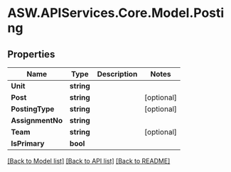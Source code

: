 # ASW.APIServices.Core.Model.Posting
## Properties

Name | Type | Description | Notes
------------ | ------------- | ------------- | -------------
**Unit** | **string** |  | 
**Post** | **string** |  | [optional] 
**PostingType** | **string** |  | [optional] 
**AssignmentNo** | **string** |  | 
**Team** | **string** |  | [optional] 
**IsPrimary** | **bool** |  | 

[[Back to Model list]](../README.md#documentation-for-models) [[Back to API list]](../README.md#documentation-for-api-endpoints) [[Back to README]](../README.md)

